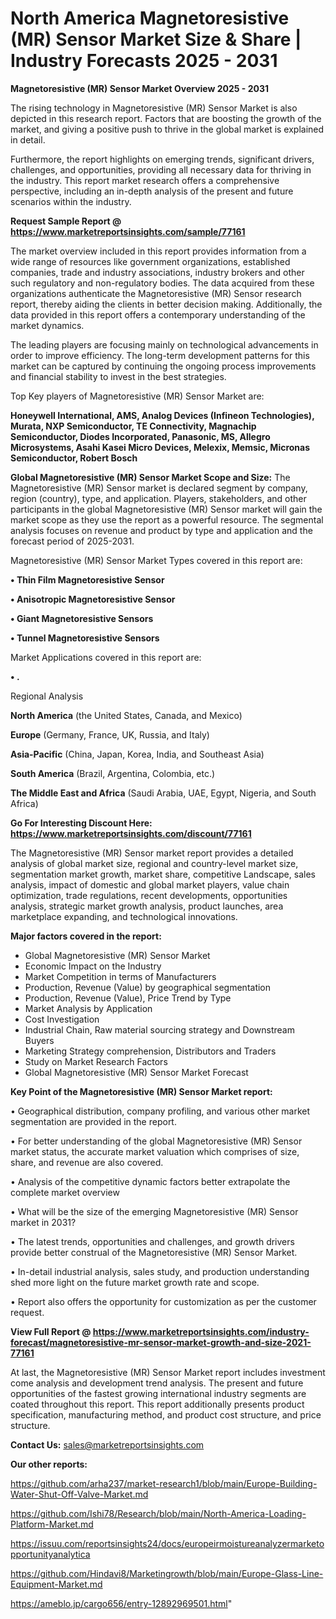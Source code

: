 # North America Magnetoresistive (MR) Sensor Market Size & Share | Industry Forecasts 2025 - 2031

<Strong> Magnetoresistive (MR) Sensor Market Overview 2025 - 2031</strong>

The rising technology in Magnetoresistive (MR) Sensor Market is also depicted in this research report. Factors that are boosting the growth of the market, and giving a positive push to thrive in the global market is explained in detail.

Furthermore, the report highlights on emerging trends, significant drivers, challenges, and opportunities, providing all necessary data for thriving in the industry. This report market research offers a comprehensive perspective, including an in-depth analysis of the present and future scenarios within the industry.

<strong>Request Sample Report @ <a href=https://www.marketreportsinsights.com/sample/77161>https://www.marketreportsinsights.com/sample/77161</a></strong>

The market overview included in this report provides information from a wide range of resources like government organizations, established companies, trade and industry associations, industry brokers and other such regulatory and non-regulatory bodies. The data acquired from these organizations authenticate the Magnetoresistive (MR) Sensor research report, thereby aiding the clients in better decision making. Additionally, the data provided in this report offers a contemporary understanding of the market dynamics.

The leading players are focusing mainly on technological advancements in order to improve efficiency. The long-term development patterns for this market can be captured by continuing the ongoing process improvements and financial stability to invest in the best strategies.

Top Key players of Magnetoresistive (MR) Sensor Market are:

<strong>Honeywell International, AMS, Analog Devices (Infineon Technologies), Murata, NXP Semiconductor, TE Connectivity, Magnachip Semiconductor, Diodes Incorporated, Panasonic, MS, Allegro Microsystems, Asahi Kasei Micro Devices, Melexix, Memsic, Micronas Semiconductor, Robert Bosch</strong>

<strong><b>Global Magnetoresistive (MR) Sensor Market Scope and Size:</b></strong>
The Magnetoresistive (MR) Sensor market is declared segment by company, region (country), type, and application. Players, stakeholders, and other participants in the global Magnetoresistive (MR) Sensor market will gain the market scope as they use the report as a powerful resource. The segmental analysis focuses on revenue and product by type and application and the forecast period of 2025-2031.

Magnetoresistive (MR) Sensor Market Types covered in this report are:

<strong>• Thin Film Magnetoresistive Sensor

• Anisotropic Magnetoresistive Sensor

• Giant Magnetoresistive Sensors

• Tunnel Magnetoresistive Sensors</strong>

Market Applications covered in this report are:

<strong>• .</strong> 

Regional Analysis

<strong>North America</strong> (the United States, Canada, and Mexico)

<strong>Europe</strong> (Germany, France, UK, Russia, and Italy)

<strong>Asia-Pacific</strong> (China, Japan, Korea, India, and Southeast Asia)

<strong>South America</strong> (Brazil, Argentina, Colombia, etc.)

<strong>The Middle East and Africa</strong> (Saudi Arabia, UAE, Egypt, Nigeria, and South Africa)

<strong>Go For Interesting Discount Here: <a href=https://www.marketreportsinsights.com/discount/77161>https://www.marketreportsinsights.com/discount/77161</a></strong>

The Magnetoresistive (MR) Sensor market report provides a detailed analysis of global market size, regional and country-level market size, segmentation market growth, market share, competitive Landscape, sales analysis, impact of domestic and global market players, value chain optimization, trade regulations, recent developments, opportunities analysis, strategic market growth analysis, product launches, area marketplace expanding, and technological innovations.

<strong><b>Major factors covered in the report:</b></strong>
<ul>
  <li>Global Magnetoresistive (MR) Sensor Market </li>
  <li>Economic Impact on the Industry</li>
  <li>Market Competition in terms of Manufacturers</li>
  <li>Production, Revenue (Value) by geographical segmentation</li>
  <li>Production, Revenue (Value), Price Trend by Type</li>
  <li>Market Analysis by Application</li>
  <li>Cost Investigation</li>
  <li>Industrial Chain, Raw material sourcing strategy and Downstream Buyers</li>
  <li>Marketing Strategy comprehension, Distributors and Traders</li>
  <li>Study on Market Research Factors</li>
  <li>Global Magnetoresistive (MR) Sensor Market Forecast</li>
</ul>

<strong><b>Key Point of the Magnetoresistive (MR) Sensor Market report:</b></strong>

• Geographical distribution, company profiling, and various other market segmentation are provided in the report.

• For better understanding of the global Magnetoresistive (MR) Sensor market status, the accurate market valuation which comprises of size, share, and revenue are also covered.

• Analysis of the competitive dynamic factors better extrapolate the complete market overview

• What will be the size of the emerging Magnetoresistive (MR) Sensor market in 2031?

• The latest trends, opportunities and challenges, and growth drivers provide better construal of the Magnetoresistive (MR) Sensor Market.

• In-detail industrial analysis, sales study, and production understanding shed more light on the future market growth rate and scope.

• Report also offers the opportunity for customization as per the customer request.

<strong><b>View Full Report @ <a href=https://www.marketreportsinsights.com/industry-forecast/magnetoresistive-mr-sensor-market-growth-and-size-2021-77161>https://www.marketreportsinsights.com/industry-forecast/magnetoresistive-mr-sensor-market-growth-and-size-2021-77161</a></b></strong>


At last, the Magnetoresistive (MR) Sensor Market report includes investment come analysis and development trend analysis. The present and future opportunities of the fastest growing international industry segments are coated throughout this report. This report additionally presents product specification, manufacturing method, and product cost structure, and price structure.

<strong>Contact Us:</strong>
sales@marketreportsinsights.com

<strong>Our other reports:</strong>

<a href=https://github.com/arha237/market-research1/blob/main/Europe-Building-Water-Shut-Off-Valve-Market.md>https://github.com/arha237/market-research1/blob/main/Europe-Building-Water-Shut-Off-Valve-Market.md</a>

<a href=https://github.com/Ishi78/Research/blob/main/North-America-Loading-Platform-Market.md>https://github.com/Ishi78/Research/blob/main/North-America-Loading-Platform-Market.md</a>

<a href=https://issuu.com/reportsinsights24/docs/europeirmoistureanalyzermarketopportunityanalytica>https://issuu.com/reportsinsights24/docs/europeirmoistureanalyzermarketopportunityanalytica</a>

<a href=https://github.com/Hindavi8/Marketingrowth/blob/main/Europe-Glass-Line-Equipment-Market.md>https://github.com/Hindavi8/Marketingrowth/blob/main/Europe-Glass-Line-Equipment-Market.md</a>

<a href=https://ameblo.jp/cargo656/entry-12892969501.html>https://ameblo.jp/cargo656/entry-12892969501.html</a>"
